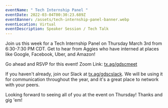 ```yaml
---
eventName: " Tech Internship Panel "
eventDate: 2022-03-04T00:30:23.689Z
eventBanner: /assets/tech-internship-panel-banner.webp
eventLocation: Virtual
eventDescription: Speaker Session / Tech Talk
---
```

Join us this week for a Tech Internship Panel on Thursday March 3rd from 6:30-7:30 PM CDT. Get to hear from Aggies who have interned at places like Google, Facebook, Uber, and Amazon!

Go ahead and RSVP for this event! Zoom Link: [tx.ag/gdscmeet](http://tx.ag/gdscmeet)

If you haven't already, join our Slack at [tx.ag/gdscslack](http://tx.ag/gdscslack). We will be using it for communication throughout the year, and it's a great place to network with your peers.

Looking forward to seeing all of you at the event on Thursday! Thanks and gig 'em!